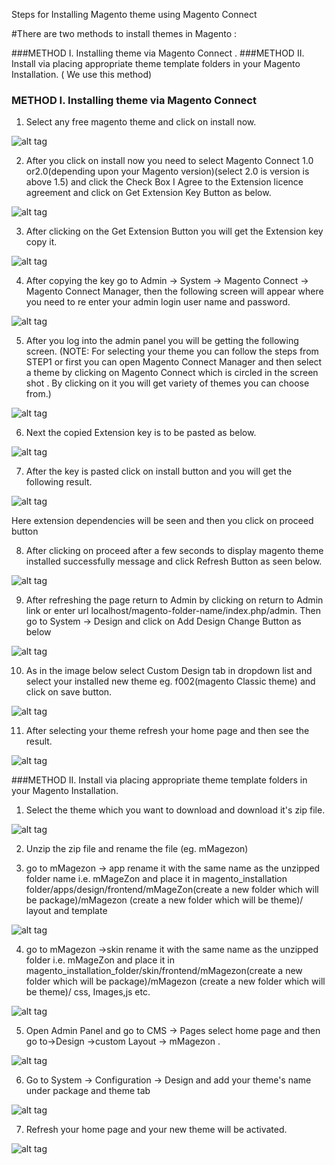 Steps for Installing Magento theme using Magento Connect

#There are two methods to install themes in Magento :

###METHOD I. Installing theme via Magento Connect .
###METHOD II. Install via placing appropriate theme template folders in your Magento Installation. ( We use this method)

### METHOD I. Installing theme via Magento Connect

1. Select any free magento theme and click on install now.

  ![alt tag](/images/Magento-images/i1.jpg)

2. After you click on install now you need to select Magento Connect 1.0 or2.0(depending upon your Magento version)(select 2.0 is version is above 1.5) and click the Check Box I Agree to the Extension licence agreement and click on Get Extension Key Button as below.

  ![alt tag](/images/Magento-images/i2.jpg)

3. After clicking on the Get Extension Button you will get the Extension key copy it.

  ![alt tag](/images/Magento-images/i3.jpg)

4. After copying the key go to Admin → System → Magento Connect → Magento Connect Manager, then the following screen will appear where you need to re enter your admin login user name and password.

  ![alt tag](/images/Magento-images/i4.jpg)

5. After you log into the admin panel you will be getting the following screen.
(NOTE: For selecting your theme you can follow the steps from STEP1 or first you can open Magento Connect Manager and then select a theme by clicking on Magento Connect which is circled in the screen shot . By clicking on it you will get variety of themes you can choose from.)

  ![alt tag](/images/Magento-images/i5.jpg)

6. Next the copied Extension key is to be pasted as below.

  ![alt tag](/images/Magento-images/i6.jpg)

7. After the key is pasted click on install button and you will get the following result.

  ![alt tag](/images/Magento-images/i7.jpg)

Here extension dependencies will be seen and then you click on proceed button

8. After clicking on proceed  after a few seconds to display magento theme installed successfully message and click Refresh Button as seen below.

  ![alt tag](/images/Magento-images/i8.jpg)

9. After refreshing the page return to Admin by clicking on return to Admin link or enter url localhost/magento-folder-name/index.php/admin. 
 Then go to System → Design and click on Add Design Change Button as below

  ![alt tag](/images/Magento-images/i9.jpg)

10. As in the image below select Custom Design tab in dropdown list and select your installed new theme eg. f002(magento Classic theme) and click on save button.

  ![alt tag](/images/Magento-images/i10.jpg)

11. After selecting your theme refresh your home page and then see the result.

  ![alt tag](/images/Magento-images/i11.jpg)

###METHOD II. Install via placing appropriate theme template folders in your Magento Installation.

1.  Select the theme which you want to download and download it's zip file.

  ![alt tag](/images/Magento-images/i12.jpg)

2. Unzip the zip file and rename the file (eg. mMagezon)

3. go to mMagezon → app rename it with the same name as the unzipped folder name i.e. mMageZon and place it in magento_installation folder/apps/design/frontend/mMageZon(create a new folder which will be package)/mMagezon (create a new folder which will be theme)/ layout and template 

  ![alt tag](/images/Magento-images/i13.jpg)

4.  go to mMagezon →skin rename it with the same name as the unzipped folder i.e. mMageZon and place it in magento_installation_folder/skin/frontend/mMagezon(create a new folder which will be package)/mMagezon (create a new folder which will be theme)/ css, Images,js etc.

  ![alt tag](/images/Magento-images/i14.jpg)

5. Open Admin Panel and go to CMS → Pages select home page and then go to->Design ->custom Layout → mMagezon .

  ![alt tag](/images/Magento-images/i15.jpg)

6. Go to System → Configuration → Design and add your theme's name under package and theme tab

  ![alt tag](/images/Magento-images/i16.jpg)

7. Refresh your home page and your new theme will be activated.

  ![alt tag](/images/Magento-images/i17.jpg)